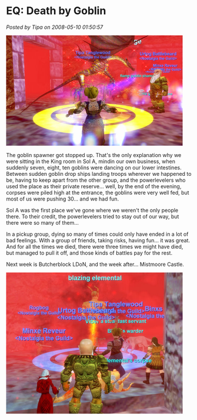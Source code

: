 # EQ: Death by Goblin

*Posted by Tipa on 2008-05-10 01:50:57*

![eqgame-2008-05-09-19-53-59-51.jpg](../../../uploads/2008/05/eqgame-2008-05-09-19-53-59-51.jpg)

The goblin spawner got stopped up. That's the only explanation why we were sitting in the King room in Sol A, mindin our own business, when suddenly seven, eight, ten goblins were dancing on our lower intestines. Between sudden goblin drop ships landing troops wherever we happened to be, having to keep apart from the other group, and the powerlevelers who used the place as their private reserve... well, by the end of the evening, corpses were piled high at the entrance, the goblins were very well fed, but most of us were pushing 30... and we had fun.

Sol A was the first place we've gone where we weren't the only people there. To their credit, the powerlevelers tried to stay out of our way, but there were so many of them...

In a pickup group, dying so many of times could only have ended in a lot of bad feelings. With a group of friends, taking risks, having fun... it was great. And for all the times we died, there were three times we might have died, but managed to pull it off, and those kinds of battles pay for the rest.

Next week is Butcherblock LDoN, and the week after... Mistmoore Castle.

![eqgame-2008-05-09-22-12-29-73.jpg](../../../uploads/2008/05/eqgame-2008-05-09-22-12-29-73.jpg)
